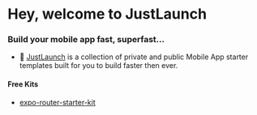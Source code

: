# Hey, welcome to JustLaunch

### Build your mobile app fast, superfast...
- 📱 [JustLaunch](https://makerkit.dev) is a collection of private and public Mobile App starter templates built for you to build faster then ever.

#### Free Kits
- [expo-router-starter-kit](https://github.com/justlaunch-app/expo-router-starter-kit) 
